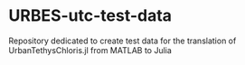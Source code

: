 # URBES-utc-test-data
Repository dedicated to create test data for the translation of UrbanTethysChloris.jl from MATLAB to Julia
